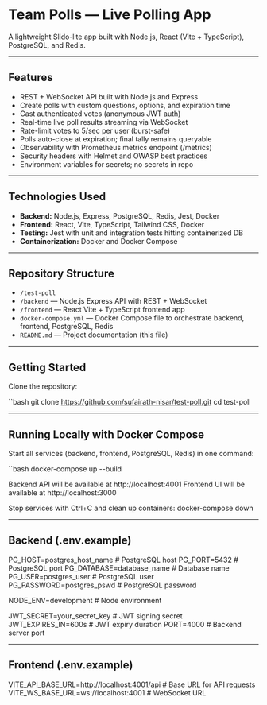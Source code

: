 #  Team Polls — Live Polling App

A lightweight Slido-lite app built with Node.js, React (Vite + TypeScript), PostgreSQL, and Redis.

---

## Features

- REST + WebSocket API built with Node.js and Express
- Create polls with custom questions, options, and expiration time
- Cast authenticated votes (anonymous JWT auth)
- Real-time live poll results streaming via WebSocket
- Rate-limit votes to 5/sec per user (burst-safe)
- Polls auto-close at expiration; final tally remains queryable
- Observability with Prometheus metrics endpoint (/metrics)
- Security headers with Helmet and OWASP best practices
- Environment variables for secrets; no secrets in repo

---

## Technologies Used

- **Backend:** Node.js, Express, PostgreSQL, Redis, Jest, Docker
- **Frontend:** React, Vite, TypeScript, Tailwind CSS, Docker
- **Testing:** Jest with unit and integration tests hitting containerized DB
- **Containerization:** Docker and Docker Compose

---

## Repository Structure

- `/test-poll`  
- `/backend` — Node.js Express API with REST + WebSocket  
- `/frontend` — React Vite + TypeScript frontend app  
- `docker-compose.yml` — Docker Compose file to orchestrate backend, frontend, PostgreSQL, Redis  
- `README.md` — Project documentation (this file)  

---

## Getting Started

Clone the repository:

``bash
git clone https://github.com/sufairath-nisar/test-poll.git
cd test-poll

---

## Running Locally with Docker Compose

Start all services (backend, frontend, PostgreSQL, Redis) in one command:

``bash
docker-compose up --build

Backend API will be available at http://localhost:4001
Frontend UI will be available at http://localhost:3000

Stop services with Ctrl+C and clean up containers:
docker-compose down

---

## Backend (.env.example)
PG_HOST=postgres_host_name       # PostgreSQL host
PG_PORT=5432                     # PostgreSQL port
PG_DATABASE=database_name        # Database name
PG_USER=postgres_user            # PostgreSQL user
PG_PASSWORD=postgres_pswd        # PostgreSQL password

NODE_ENV=development             # Node environment

JWT_SECRET=your_secret_key       # JWT signing secret
JWT_EXPIRES_IN=600s              # JWT expiry duration
PORT=4000                        # Backend server port

---

## Frontend (.env.example)
VITE_API_BASE_URL=http://localhost:4001/api    # Base URL for API requests
VITE_WS_BASE_URL=ws://localhost:4001           # WebSocket URL

